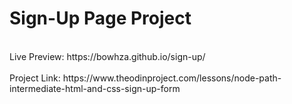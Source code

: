 # Sign-Up Page Project

<br>
Live Preview: https://bowhza.github.io/sign-up/
<br><br>
Project Link: https://www.theodinproject.com/lessons/node-path-intermediate-html-and-css-sign-up-form 
